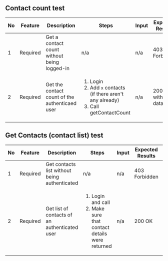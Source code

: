 ## Contact count test
| No  | Feature  | Description                                    | Steps                                                                                                        | Input | Expected Results         |
| --- | -------- | ---------------------------------------------- | ------------------------------------------------------------------------------------------------------------ | ----- | ------------------------ |
| 1   | Required | Get a contact count without being logged-in    | n/a                                                                                                          | n/a   | 403 Forbidden            |
| 2   | Required | Get the contact count of the authenticaed user | <ol><li>Login</li><li>Add `x` contacts (if there aren't any already)</li> <li>Call getContactCount</li></ol> | n/a   | 200 OK, with `x` in data |

## Get Contacts (contact list) test
| No  | Feature  | Description                                   | Steps                                                                                 | Input | Expected Results | Implemented |
| --- | -------- | --------------------------------------------- | ------------------------------------------------------------------------------------- | ----- | ---------------- | ----------- |
| 1   | Required | Get contacts list without being authenticated | n/a                                                                                   | n/a   | 403 Forbidden    | ❌           |
| 2   | Required | Get list of contacts of an authenticated user | <ol><li>Login and call</li><li>Make sure that contact details were returned</li></ol> | n/a   | 200 OK           | ❌           |